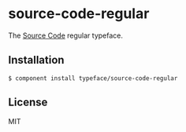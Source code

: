 
# source-code-regular
  
  The [Source Code](https://typekit.com/fonts/source-code-pro) regular typeface.

## Installation

    $ component install typeface/source-code-regular

## License

  MIT